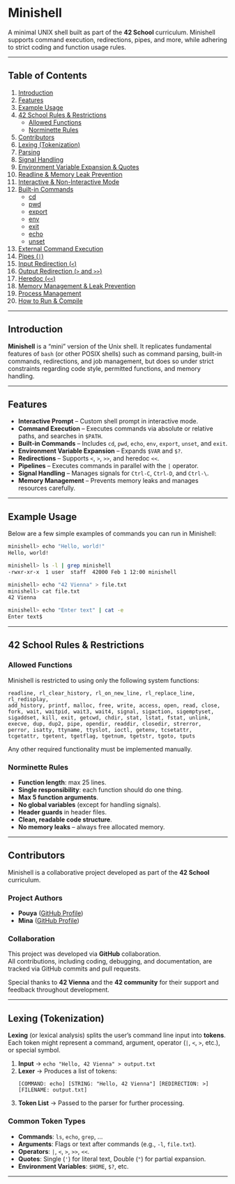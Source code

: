 # Minishell

A minimal UNIX shell built as part of the **42 School** curriculum. Minishell supports command execution, redirections, pipes, and more, while adhering to strict coding and function usage rules.

---

## Table of Contents
1. [Introduction](#introduction)  
2. [Features](#features)  
3. [Example Usage](#example-usage)  
4. [42 School Rules & Restrictions](#42-school-rules--restrictions)  
   - [Allowed Functions](#allowed-functions)  
   - [Norminette Rules](#norminette-rules)  
5. [Contributors](#contributors)  
6. [Lexing (Tokenization)](#lexing-tokenization)  
7. [Parsing](#parsing)  
8. [Signal Handling](#signal-handling)  
9. [Environment Variable Expansion & Quotes](#environment-variable-expansion--quotes)  
10. [Readline & Memory Leak Prevention](#readline--memory-leak-prevention)  
11. [Interactive & Non-Interactive Mode](#interactive--non-interactive-mode)  
12. [Built-in Commands](#built-in-commands)  
    - [cd](#cd)  
    - [pwd](#pwd)  
    - [export](#export)  
    - [env](#env)  
    - [exit](#exit)  
    - [echo](#echo)  
    - [unset](#unset)  
13. [External Command Execution](#external-command-execution)  
14. [Pipes (`|`)](#pipes-)  
15. [Input Redirection (`<`)](#input-redirection-)  
16. [Output Redirection (`>` and `>>`)](#output-redirection--and-)  
17. [Heredoc (`<<`)](#heredoc-)  
18. [Memory Management & Leak Prevention](#memory-management--leak-prevention)  
19. [Process Management](#process-management)  
20. [How to Run & Compile](#how-to-run--compile)  

---

## Introduction
**Minishell** is a “mini” version of the Unix shell. It replicates fundamental features of `bash` (or other POSIX shells) such as command parsing, built-in commands, redirections, and job management, but does so under strict constraints regarding code style, permitted functions, and memory handling.

---

## Features
- **Interactive Prompt** – Custom shell prompt in interactive mode.  
- **Command Execution** – Executes commands via absolute or relative paths, and searches in `$PATH`.  
- **Built-in Commands** – Includes `cd`, `pwd`, `echo`, `env`, `export`, `unset`, and `exit`.  
- **Environment Variable Expansion** – Expands `$VAR` and `$?`.  
- **Redirections** – Supports `<`, `>`, `>>`, and heredoc `<<`.  
- **Pipelines** – Executes commands in parallel with the `|` operator.  
- **Signal Handling** – Manages signals for `Ctrl-C`, `Ctrl-D`, and `Ctrl-\`.  
- **Memory Management** – Prevents memory leaks and manages resources carefully.  

---

## Example Usage
Below are a few simple examples of commands you can run in Minishell:

```sh
minishell> echo "Hello, world!"
Hello, world!

minishell> ls -l | grep minishell
-rwxr-xr-x  1 user  staff  42000 Feb 1 12:00 minishell

minishell> echo "42 Vienna" > file.txt
minishell> cat file.txt
42 Vienna

minishell> echo "Enter text" | cat -e
Enter text$
```

---

## 42 School Rules & Restrictions

### Allowed Functions
Minishell is restricted to using only the following system functions:

```
readline, rl_clear_history, rl_on_new_line, rl_replace_line, rl_redisplay,
add_history, printf, malloc, free, write, access, open, read, close,
fork, wait, waitpid, wait3, wait4, signal, sigaction, sigemptyset,
sigaddset, kill, exit, getcwd, chdir, stat, lstat, fstat, unlink,
execve, dup, dup2, pipe, opendir, readdir, closedir, strerror,
perror, isatty, ttyname, ttyslot, ioctl, getenv, tcsetattr,
tcgetattr, tgetent, tgetflag, tgetnum, tgetstr, tgoto, tputs
```
Any other required functionality must be implemented manually.

### Norminette Rules
- **Function length**: max 25 lines.  
- **Single responsibility**: each function should do one thing.  
- **Max 5 function arguments**.  
- **No global variables** (except for handling signals).  
- **Header guards** in header files.  
- **Clean, readable code structure**.  
- **No memory leaks** – always free allocated memory.  

---

## Contributors
Minishell is a collaborative project developed as part of the **42 School** curriculum.

### Project Authors
- **Pouya** ([GitHub Profile](https://github.com/your-github))  
- **Mina** ([GitHub Profile](https://github.com/mina-houshmand))  

### Collaboration
This project was developed via **GitHub** collaboration.  
All contributions, including coding, debugging, and documentation, are tracked via GitHub commits and pull requests.


Special thanks to **42 Vienna** and the **42 community** for their support and feedback throughout development.

---

## Lexing (Tokenization)
**Lexing** (or lexical analysis) splits the user’s command line input into **tokens**. Each token might represent a command, argument, operator (`|`, `<`, `>`, etc.), or special symbol.

1. **Input** → `echo "Hello, 42 Vienna" > output.txt`  
2. **Lexer** → Produces a list of tokens:  
   ```
   [COMMAND: echo] [STRING: "Hello, 42 Vienna"] [REDIRECTION: >] [FILENAME: output.txt]
   ```
3. **Token List** → Passed to the parser for further processing.

### Common Token Types
- **Commands**: `ls`, `echo`, `grep`, …  
- **Arguments**: Flags or text after commands (e.g., `-l`, `file.txt`).  
- **Operators**: `|`, `<`, `>`, `>>`, `<<`.  
- **Quotes**: Single (`'`) for literal text, Double (`"`) for partial expansion.  
- **Environment Variables**: `$HOME`, `$?`, etc.  

---
